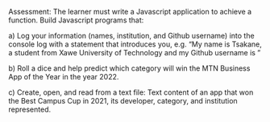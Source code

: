 Assessment:
The learner must write a Javascript application to achieve a function. Build Javascript programs that:

 

a) Log your information (names, institution, and Github username) into the console log with a statement that introduces you, e.g. “My name is Tsakane, a student from Xawe University of Technology and my Github username is ”

 

b) Roll a dice and help predict which category will win the MTN Business App of the Year in the year 2022.

 

c) Create, open, and read from a text file: Text content of an app that won the Best Campus Cup in 2021, its developer, category, and institution represented.
